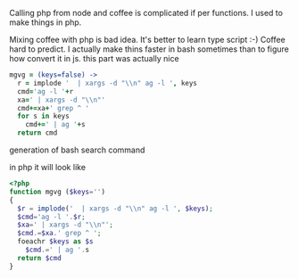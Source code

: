 Calling php from node and coffee is complicated if per functions. I used to make things in php.

Mixing coffee with php is bad idea. It's better to learn type script :-)
Coffee hard to predict. I actually make thins faster in bash sometimes than to figure how convert it in js.
this part was actually nice
```coffee
mgvg = (keys=false) ->
  r = implode '  | xargs -d "\\n" ag -l ', keys
  cmd='ag -l '+r
  xa=' | xargs -d "\\n"'
  cmd+=xa+' grep ^ '
  for s in keys
    cmd+=' | ag '+s
  return cmd
```

generation of bash search command

in php it will look like
```php
<?php
function mgvg ($keys='')
{
  $r = implode('  | xargs -d "\\n" ag -l ', $keys);
  $cmd='ag -l '.$r;
  $xa=' | xargs -d "\\n"';
  $cmd.=$xa.' grep ^ ';
  foeachr $keys as $s
    $cmd.=' | ag '.s
  return $cmd
}
```
